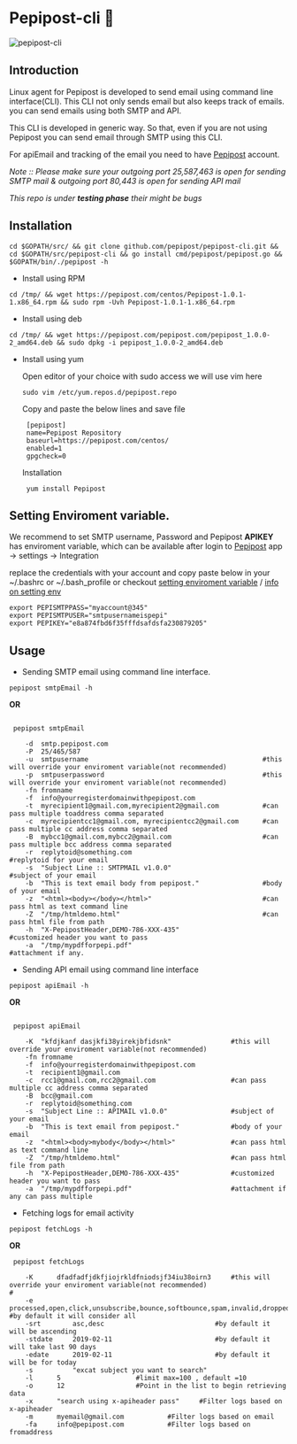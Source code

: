 # Pepipost-cli :penguin:

![pepipost-cli](http://app1.falconide.com/integration_imgs/pepi-cli.png)

## Introduction

Linux agent for Pepipost is developed to send email using command line interface(CLI). This CLI not only sends email but also keeps track of emails. you can send emails using both SMTP and API.

This CLI is developed in generic way. So that, even if you are not using Pepipost you can send email through SMTP using this CLI.

For apiEmail and tracking of the email you need to have [Pepipost](http://www.pepipost.com/?utm_campaign=GitHublinuxagent&utm_medium=Github&utm_source=Githublinuxagent) account.

*Note :: Please make sure your outgoing port 25,587,463 is open for sending SMTP mail*
        *& outgoing port 80,443 is open for sending API mail*
	
*This repo is under **testing phase** their might be bugs*

## Installation

`cd $GOPATH/src/ && git clone github.com/pepipost/pepipost-cli.git && cd $GOPATH/src/pepipost-cli && go install cmd/pepipost/pepipost.go && $GOPATH/bin/./pepipost -h`

* Install using RPM

`cd /tmp/ && wget https://pepipost.com/centos/Pepipost-1.0.1-1.x86_64.rpm && sudo rpm -Uvh Pepipost-1.0.1-1.x86_64.rpm`

* Install using deb

`cd /tmp/ && wget https://pepipost.com/pepipost.com/pepipost_1.0.0-2_amd64.deb && sudo dpkg -i pepipost_1.0.0-2_amd64.deb`

* Install using yum

  Open editor of your choice with sudo access we will use vim here

  ```
  sudo vim /etc/yum.repos.d/pepipost.repo
  ```
  Copy and paste the below lines and save file
  
  ```
   [pepipost]
   name=Pepipost Repository
   baseurl=https://pepipost.com/centos/
   enabled=1
   gpgcheck=0

  ```
   Installation 
  
  ```
   yum install Pepipost
  ```

## Setting Enviroment variable.

We recommend to set SMTP username, Password and Pepipost **APIKEY** has enviroment variable, which can be available after login to [Pepipost](https://app.pepipost.com/) app -> settings -> Integration 

replace the credentials with your account and copy paste below in your ~/.bashrc or ~/.bash_profile or checkout [setting enviroment variable](https://www.digitalocean.com/community/tutorials/how-to-read-and-set-environmental-and-shell-variables-on-a-linux-vps) / [info on setting env](https://codeburst.io/linux-environment-variables-53cea0245dc9)


```shell 
export PEPISMTPPASS="myaccount@345"
export PEPISMTPUSER="smtpusernameispepi"
export PEPIKEY="e8a874fbd6f35fffdsafdsfa230879205"

```

## Usage

* Sending SMTP email using command line interface.

`pepipost smtpEmail -h`

   **OR**

```shell
  
 pepipost smtpEmail 
 
	-d	smtp.pepipost.com 
	-P	25/465/587
	-u	smtpusername                                            #this will override your enviroment variable(not recommended)
	-p	smtpuserpassword                                        #this will override your enviroment variable(not recommended)
	-fn	fromname
	-f	info@yourregisterdomainwithpepipost.com 
	-t	myrecipient1@gmail.com,myrecipient2@gmail.com           #can pass multiple toaddress comma separated 
	-c	myrecipientcc1@gmail.com, myrecipientcc2@gmail.com      #can pass multiple cc address comma separated
	-B	mybcc1@gmail.com,mybcc2@gmail.com                       #can pass multiple bcc address comma separated
	-r 	replytoid@something.com                                 #replytoid for your email
	-s 	"Subject Line :: SMTPMAIL v1.0.0"                       #subject of your email
	-b 	"This is text email body from pepipost."                #body of your email
	-z	"<html><body></body></html>"                            #can pass html as text command line
	-Z 	"/tmp/htmldemo.html"                                    #can pass html file from path  
	-h 	"X-PepipostHeader,DEMO-786-XXX-435"                     #customized header you want to pass
	-a 	"/tmp/mypdfforpepi.pdf"                                 #attachment if any.

```

* Sending API email using command line interface

`pepipost apiEmail -h`

   **OR**

```shell

 pepipost apiEmail

	-K  "kfdjkanf dasjkfi38yirekjbfidsnk"               #this will override your enviroment variable(not recommended)
	-fn	fromname
	-f	info@yourregisterdomainwithpepipost.com
	-t	recipient1@gmail.com 
	-c	rcc1@gmail.com,rcc2@gmail.com                   #can pass multiple cc address comma separated
	-B	bcc@gmail.com
	-r 	replytoid@something.com
	-s 	"Subject Line :: APIMAIL v1.0.0"                #subject of your email
	-b 	"This is text email from pepipost."             #body of your email
	-z	"<html><body>mybody</body></html>"              #can pass html as text command line 
	-Z 	"/tmp/htmldemo.html"                            #can pass html file from path 
	-h 	"X-PepipostHeader,DEMO-786-XXX-435"             #customized header you want to pass
	-a 	"/tmp/mypdfforpepi.pdf"                         #attachment if any can pass multiple

```
* Fetching logs for email activity

`pepipost fetchLogs -h`

   **OR**

```shell
 pepipost fetchLogs

	-K 		dfadfadfjdkfjiojrkldfniodsjf34iu38oirn3		#this will override your enviroment variable(not recommended)										#
	-e 		processed,open,click,unsubscribe,bounce,softbounce,spam,invalid,dropped,hardbounce	#by default it will consider all
	-srt 		asc,desc	                        #by default it will be ascending
	-stdate		2019-02-11	                        #by default it will take last 90 days		
	-edate		2019-02-11	                        #by default it will be for today
	-s      	"excat subject you want to search"													
	-l		5					#limit max=100 , default =10 
	-o		12					#Point in the list to begin retrieving data
	-x 		"search using x-apiheader pass"		#Filter logs based on x-apiheader
	-m 		myemail@gmail.com			#Filter logs based on email
	-fa		info@pepipost.com			#Filter logs based on fromaddress

```
